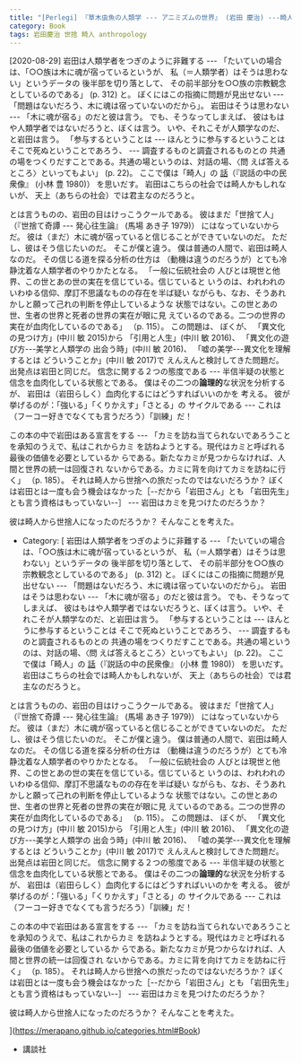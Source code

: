```yaml
---
title: "[Perlegi] 『草木虫魚の人類学 --- アニミズムの世界』 (岩田 慶治) ---畸人は世捨て人となったのだろうか？"
category: Book
tags: 岩田慶治 世捨 畸人 anthropology
---
```


[2020-08-29] 
岩田は人類学者をつぎのように非難する ---
「たいていの場合は、「○○族は木に魂が宿っているというが、
私（＝人類学者）はそうは思わない」というデータの
後半部を切り落として、
その前半部分を○○族の宗教観念としているのである」
(p. 312) と。
ぼくにはこの指摘に問題が見出せない ---
「問題はないだろう、木に魂は宿っていないのだから」。
岩田はそうは思わない --- 「木に魂が宿る」のだと彼は言う。
でも、そうなってしまえば、
彼はもはや人類学者ではないだろうと、ぼくは言う。
いや、それこそが人類学なのだ、と岩田は言う。
「参与するということは --- ほんとうに参与するということは
そこで死ぬということであろう、 --- 調査するものと調査されるものとの
共通の場をつくりだすことである。共通の場というのは、対話の場、〈問
えば答えるところ〉といってもよい」
(p. 22)。
ここで僕は「畸人」の
[話](http://www.merapano.net/~satoshi/private/diary/2020-08-13-1.html
)（『説話の中の民衆像』
(小林 豊 1980)）
を思いだす。
岩田はこちらの社会では畸人かもしれないが、
天上（あちらの社会）では君主なのだろうと。

 とは言うものの、岩田の目はけっこうクールである。
彼はまだ「世捨て人」
（『世捨て奇譚 --- 発心往生論』 (馬場 あき子 1979)）
にはなっていないからだ。
彼は（まだ）木に魂が宿っていると信じることができていないのだ。
ただし、彼はそう信じたいのだ。
そこが僕と違う。
僕は普通の人間で、岩田は畸人なのだ。
その信じる道を探る分析の仕方は
（動機は違うのだろうが）とても冷静沈着な人類学者のやりかたとなる。
「一般に伝統社会の
人びとは現世と他界、この世とあの世の実在を信じている。信じていると
いうのは、われわれのいわゆる信仰、摩訂不思議なものの存在を半ば疑い
ながらも、なお、そうあれかしと願って己れの判断を停止しているような
状態ではない。この世とあの世、生者の世界と死者の世界の実在が眼に見
えているのである。二つの世界の実在が血肉化しているのである」
（p. 115）。
この問題は、
ぼくが、
「異文化の見つけ方」(中川 敏 2015)から
「引用と人生」(中川 敏 2016)、
「異文化の遊び方---美学と人類学の 出会う時」(中川 敏 2016)、
「嘘の美学---異文化を理解するとは どういうことか」(中川 敏 2017)で
えんえんと検討してきた問題だ。
出発点は岩田と同じだ。
信念に関する２つの態度である  ---
半信半疑の状態と信念を血肉化している状態とである。
僕はその二つの**論理的**な状況を分析するが、
岩田は（岩田らしく）血肉化するにはどうすればいいのかを
考える。
彼が挙げるのが：「強いる」「くりかえす」「さとる」の
サイクルである --- これは
（フーコー好きでなくても言うだろう）「訓練」だ！

 この本の中で岩田はある宣言をする ---
「カミを訪ね当てられないであろうことを承知のうえで、私はこれからカミ
を訪ねようとする。現代はカミと呼ばれる最後の価値を必要としているか
らである。新たなカミが見つからなければ、人間と世界の統一は回復され
ないからである。カミに背を向けてカミを訪ねに行く」
（p. 185）。
それは畸人から世捨への旅だったのではないだろうか？
ぼくは岩田とは一度も会う機会はなかった［--だから「岩田さん」とも
「岩田先生」とも言う資格はもっていない--］ ---
岩田はカミを見つけたのだろうか？

 彼は畸人から世捨人になったのだろうか？
そんなことを考えた。

- Category: [
岩田は人類学者をつぎのように非難する ---
「たいていの場合は、「○○族は木に魂が宿っているというが、
私（＝人類学者）はそうは思わない」というデータの
後半部を切り落として、
その前半部分を○○族の宗教観念としているのである」
(p. 312) と。
ぼくにはこの指摘に問題が見出せない ---
「問題はないだろう、木に魂は宿っていないのだから」。
岩田はそうは思わない --- 「木に魂が宿る」のだと彼は言う。
でも、そうなってしまえば、
彼はもはや人類学者ではないだろうと、ぼくは言う。
いや、それこそが人類学なのだ、と岩田は言う。
「参与するということは --- ほんとうに参与するということは
そこで死ぬということであろう、 --- 調査するものと調査されるものとの
共通の場をつくりだすことである。共通の場というのは、対話の場、〈問
えば答えるところ〉といってもよい」
(p. 22)。
ここで僕は「畸人」の
[話](http://www.merapano.net/~satoshi/private/diary/2020-08-13-1.html
)（『説話の中の民衆像』
(小林 豊 1980)）
を思いだす。
岩田はこちらの社会では畸人かもしれないが、
天上（あちらの社会）では君主なのだろうと。

 とは言うものの、岩田の目はけっこうクールである。
彼はまだ「世捨て人」
（『世捨て奇譚 --- 発心往生論』 (馬場 あき子 1979)）
にはなっていないからだ。
彼は（まだ）木に魂が宿っていると信じることができていないのだ。
ただし、彼はそう信じたいのだ。
そこが僕と違う。
僕は普通の人間で、岩田は畸人なのだ。
その信じる道を探る分析の仕方は
（動機は違うのだろうが）とても冷静沈着な人類学者のやりかたとなる。
「一般に伝統社会の
人びとは現世と他界、この世とあの世の実在を信じている。信じていると
いうのは、われわれのいわゆる信仰、摩訂不思議なものの存在を半ば疑い
ながらも、なお、そうあれかしと願って己れの判断を停止しているような
状態ではない。この世とあの世、生者の世界と死者の世界の実在が眼に見
えているのである。二つの世界の実在が血肉化しているのである」
（p. 115）。
この問題は、
ぼくが、
「異文化の見つけ方」(中川 敏 2015)から
「引用と人生」(中川 敏 2016)、
「異文化の遊び方---美学と人類学の 出会う時」(中川 敏 2016)、
「嘘の美学---異文化を理解するとは どういうことか」(中川 敏 2017)で
えんえんと検討してきた問題だ。
出発点は岩田と同じだ。
信念に関する２つの態度である  ---
半信半疑の状態と信念を血肉化している状態とである。
僕はその二つの**論理的**な状況を分析するが、
岩田は（岩田らしく）血肉化するにはどうすればいいのかを
考える。
彼が挙げるのが：「強いる」「くりかえす」「さとる」の
サイクルである --- これは
（フーコー好きでなくても言うだろう）「訓練」だ！

 この本の中で岩田はある宣言をする ---
「カミを訪ね当てられないであろうことを承知のうえで、私はこれからカミ
を訪ねようとする。現代はカミと呼ばれる最後の価値を必要としているか
らである。新たなカミが見つからなければ、人間と世界の統一は回復され
ないからである。カミに背を向けてカミを訪ねに行く」
（p. 185）。
それは畸人から世捨への旅だったのではないだろうか？
ぼくは岩田とは一度も会う機会はなかった［--だから「岩田さん」とも
「岩田先生」とも言う資格はもっていない--］ ---
岩田はカミを見つけたのだろうか？

 彼は畸人から世捨人になったのだろうか？
そんなことを考えた。

](https://merapano.github.io/categories.html#Book)
- 講談社

